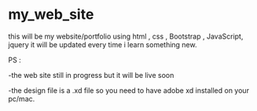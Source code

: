 # my_web_site
this will be my website/portfolio using html , css , Bootstrap , JavaScript, jquery it will be updated every time i learn something new.

PS : 

  -the web site still in progress but it will be live soon
  
  -the design file is a .xd file so you need to have adobe xd installed on your pc/mac.
